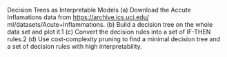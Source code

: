 Decision Trees as Interpretable Models
(a) Download the Accute Inflamations data from https://archive.ics.uci.edu/ ml/datasets/Acute+Inflammations.
(b) Build a decision tree on the whole data set and plot it.1
(c) Convert the decision rules into a set of IF-THEN rules.2
(d) Use cost-complexity pruning to find a minimal decision tree and a set of decision rules with high interpretability.
